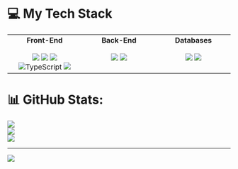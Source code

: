 # 💻 My Tech Stack
<table>
  <tr>
    <td valign="top" width="33%">
      <div align="center">
        <strong>Front-End</strong><br><br>
        <img src="https://img.shields.io/badge/react-%2320232a.svg?style=for-the-badge&logo=react&logoColor=%2361DAFB" />
        <img src="https://img.shields.io/badge/Next-black?style=for-the-badge&logo=next.js&logoColor=white" />
        <img src="https://img.shields.io/badge/javascript-%23323330.svg?style=for-the-badge&logo=javascript&logoColor=%23F7DF1E" />
        <img src="https://img.shields.io/badge/TypeScript-3178C6?style=for-the-badge&logo=typescript&logoColor=white" alt="TypeScript"/>
        <img src="https://img.shields.io/badge/css3-%231572B6.svg?style=for-the-badge&logo=css3&logoColor=white" />
      </div>
    </td>
    <td valign="top" width="33%">
      <div align="center">
        <strong>Back-End</strong><br><br>
        <img src="https://img.shields.io/badge/node.js-6DA55F?style=for-the-badge&logo=node.js&logoColor=white" />
        <img src="https://img.shields.io/badge/express.js-%23404d59.svg?style=for-the-badge&logo=express&logoColor=%2361DAFB" />
      </div>
    </td>
    <td valign="top" width="33%">
      <div align="center">
        <strong>Databases</strong><br><br>
        <img src="https://img.shields.io/badge/postgres-%23316192.svg?style=for-the-badge&logo=postgresql&logoColor=white" />
        <img src="https://img.shields.io/badge/mysql-4479A1.svg?style=for-the-badge&logo=mysql&logoColor=white" />
      </div>
    </td>
  </tr>
</table>


# 📊 GitHub Stats:
![](https://github-readme-stats.vercel.app/api?username=iamudara&theme=dark&hide_border=true&include_all_commits=true&count_private=true)<br/>
![](https://nirzak-streak-stats.vercel.app/?user=iamudara&theme=dark&hide_border=true)<br/>
![](https://github-readme-stats.vercel.app/api/top-langs/?username=iamudara&theme=dark&hide_border=true&include_all_commits=true&count_private=true&layout=compact)

---
[![](https://visitcount.itsvg.in/api?id=iamudara&icon=7&color=0)](https://visitcount.itsvg.in)

<!-- Proudly created with GPRM ( https://gprm.itsvg.in ) -->
